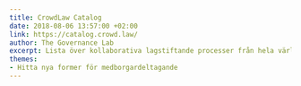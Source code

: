 ```yaml
---
title: CrowdLaw Catalog
date: 2018-08-06 13:57:00 +02:00
link: https://catalog.crowd.law/
author: The Governance Lab
excerpt: Lista över kollaborativa lagstiftande processer från hela världen.
themes:
- Hitta nya former för medborgardeltagande
---
```


